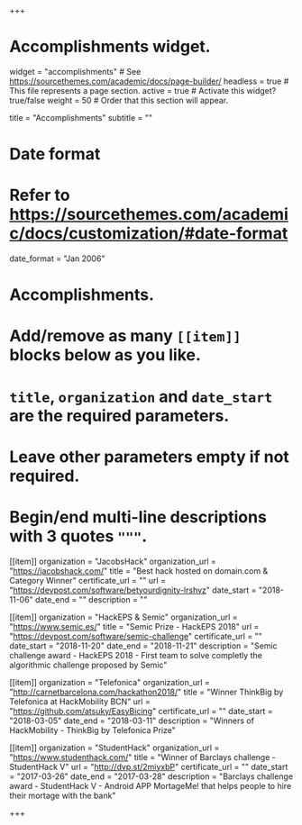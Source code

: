 +++
# Accomplishments widget.
widget = "accomplishments"  # See https://sourcethemes.com/academic/docs/page-builder/
headless = true  # This file represents a page section.
active = true  # Activate this widget? true/false
weight = 50  # Order that this section will appear.

title = "Accomplish&shy;ments"
subtitle = ""

# Date format
#   Refer to https://sourcethemes.com/academic/docs/customization/#date-format
date_format = "Jan 2006"

# Accomplishments.
#   Add/remove as many `[[item]]` blocks below as you like.
#   `title`, `organization` and `date_start` are the required parameters.
#   Leave other parameters empty if not required.
#   Begin/end multi-line descriptions with 3 quotes `"""`.

[[item]]
  organization = "JacobsHack"
  organization_url = "https://jacobshack.com/"
  title = "Best hack hosted on domain.com & Category Winner"
  certificate_url = ""
  url = "https://devpost.com/software/betyourdignity-lrshvz"
  date_start = "2018-11-06"
  date_end = ""
  description = ""

[[item]]
  organization = "HackEPS & Semic"
  organization_url = "https://www.semic.es/"
  title = "Semic Prize - HackEPS 2018"
  url = "https://devpost.com/software/semic-challenge"
  certificate_url = ""
  date_start = "2018-11-20"
  date_end = "2018-11-21"
  description = "Semic challenge award - HackEPS 2018 - First team to solve completly the algorithmic challenge proposed by Semic"

[[item]]
  organization = "Telefonica"
  organization_url = "http://carnetbarcelona.com/hackathon2018/"
  title = "Winner ThinkBig by Telefonica at HackMobility BCN"
  url = "https://github.com/atsuky/EasyBicing"
  certificate_url = ""
  date_start = "2018-03-05"
  date_end = "2018-03-11"
  description = "Winners of HackMobility - ThinkBig by Telefonica Prize"

[[item]]
  organization = "StudentHack"
  organization_url = "https://www.studenthack.com/"
  title = "Winner of Barclays challenge - StudentHack V"
  url = "http://dvp.st/2miyxbP"
  certificate_url = ""
  date_start = "2017-03-26"
  date_end = "2017-03-28"
  description = "Barclays challenge award - StudentHack V - Android APP MortageMe! that helps people to hire their mortage with the bank"

+++
